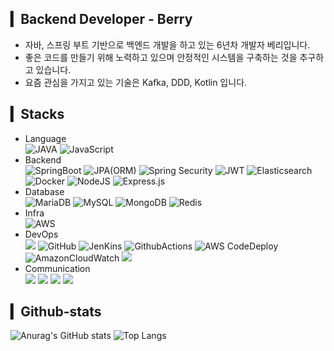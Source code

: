 ## ▎Backend Developer - Berry       
- 자바, 스프링 부트 기반으로 백엔드 개발을 하고 있는 6년차 개발자 베리입니다.
- 좋은 코드를 만들기 위해 노력하고 있으며 안정적인 시스템을 구축하는 것을 추구하고 있습니다.
- 요즘 관심을 가지고 있는 기술은 Kafka, DDD, Kotlin 입니다.

## ▎Stacks
- Language<br/>
![JAVA](https://img.shields.io/badge/Java-007396?style=for-the-badge&logo=OpenJDK&logoColor=white) ![JavaScript](https://img.shields.io/badge/JavaScript-F7DF1E?style=for-the-badge&logo=JavaScript&logoColor=black)
- Backend<br/>
![SpringBoot](https://img.shields.io/badge/SpringBoot-6DB33F?style=for-the-badge&logo=SpringBoot&logoColor=white) ![JPA(ORM)](https://img.shields.io/badge/JPA-59666C?style=for-the-badge&logo=Hibernate&logoColor=white) ![Spring Security](https://img.shields.io/badge/SpringSecurity-6DB33F?style=for-the-badge&logo=springsecurity&logoColor=white) ![JWT](https://img.shields.io/badge/JWT-000000?style=for-the-badge&logo=jsonwebtokens&logoColor=white) ![Elasticsearch](https://img.shields.io/badge/elasticsearch-005571?style=for-the-badge&logo=jsonwebtokens&logoColor=white) ![Docker](https://img.shields.io/badge/Docker-2496ED?style=for-the-badge&logo=Docker&logoColor=white) ![NodeJS](https://img.shields.io/badge/node.js-6DA55F?style=for-the-badge&logo=node.js&logoColor=white) ![Express.js](https://img.shields.io/badge/express.js-%23404d59.svg?style=for-the-badge&logo=express&logoColor=%2361DAFB)
- Database<br/>
![MariaDB](https://img.shields.io/badge/mariadb-003545.svg?style=for-the-badge&logo=mariadb&logoColor=white) ![MySQL](https://img.shields.io/badge/mysql-4479A1.svg?style=for-the-badge&logo=mysql&logoColor=white) ![MongoDB](https://img.shields.io/badge/MongoDB-%234ea94b.svg?style=for-the-badge&logo=mongodb&logoColor=white) ![Redis](https://img.shields.io/badge/redis-%23DD0031.svg?style=for-the-badge&logo=redis&logoColor=white)
- Infra<br/>
![AWS](https://img.shields.io/badge/AWS-232F3E?style=for-the-badge&logo=amazonaws&logoColor=white)
- DevOps<br/>
<img src="https://img.shields.io/badge/Git-F05032?style=for-the-badge&logo=Git&logoColor=white"/> ![GitHub](https://img.shields.io/badge/GitHub-181717?style=for-the-badge&logo=github&logoColor=white) ![JenKins](https://img.shields.io/badge/Jenkins-D24939?style=for-the-badge&logo=Jenkins&logoColor=white) ![GithubActions](https://img.shields.io/badge/GithubActions-2088FF?style=for-the-badge&logo=githubactions&logoColor=white) ![AWS CodeDeploy](https://img.shields.io/badge/AWS_CodeDeploy-2088FF?style=for-the-badge&logoColor=white) ![AmazonCloudWatch](https://img.shields.io/badge/AmazonCloudWatch-FF4F8B?style=for-the-badge&logo=amazoncloudwatch&logoColor=white) <img src="https://img.shields.io/badge/Gradle-02303A?style=for-the-badge&logo=Gradle&logoColor=white"/>
- Communication<br/>
<img src="https://img.shields.io/badge/Swagger-85EA2D?style=for-the-badge&logo=Swagger&logoColor=black"/> <img src="https://img.shields.io/badge/discord-5865F2?style=for-the-badge&logo=discord&logoColor=white">
  <img src="https://img.shields.io/badge/slack-4A154B?style=for-the-badge&logo=slack&logoColor=white">
  <img src="https://img.shields.io/badge/notion-000000?style=for-the-badge&logo=notion&logoColor=white">

## ▎Github-stats
![Anurag's GitHub stats](https://github-stats-fork-three.vercel.app/api?username=heresy60&theme=radical)  ![Top Langs](https://github-stats-fork-three.vercel.app/api/top-langs/?username=heresy60&layout=compact)
